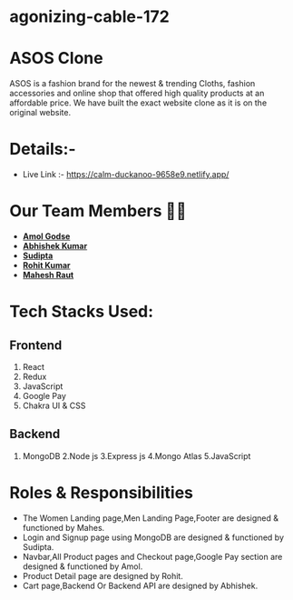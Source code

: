 # agonizing-cable-172


# ASOS Clone
ASOS is a fashion brand for the newest & trending Cloths, fashion accessories and online shop that offered high quality products at an affordable price.
We have built the exact website clone as it is on the original website.

# Details:-
- Live Link :- https://calm-duckanoo-9658e9.netlify.app/


# Our Team Members 👨‍💻
  - **[Amol Godse](https://github.com/agodse21)** 
  - **[Abhishek Kumar](https://github.com/abhishekadityaroy102)** 
  - **[Sudipta ](https://github.com/sudiptadip)** 
  - **[Rohit Kumar](https://github.com/rk6093720)** 
  - **[Mahesh Raut](https://github.com/Rautmahi)** 
  
# Tech Stacks Used:
## Frontend
1. React
2. Redux
3. JavaScript
4. Google Pay
5. Chakra UI & CSS

## Backend
1. MongoDB
2.Node js
3.Express js
4.Mongo Atlas
5.JavaScript


# Roles & Responsibilities
- The Women Landing page,Men Landing Page,Footer are designed & functioned by Mahes.
- Login and Signup page using MongoDB are designed & functioned by Sudipta.
- Navbar,All Product pages and Checkout page,Google Pay section are designed & functioned by Amol.
- Product Detail page are designed by Rohit.
- Cart page,Backend Or Backend API are designed by Abhishek.

